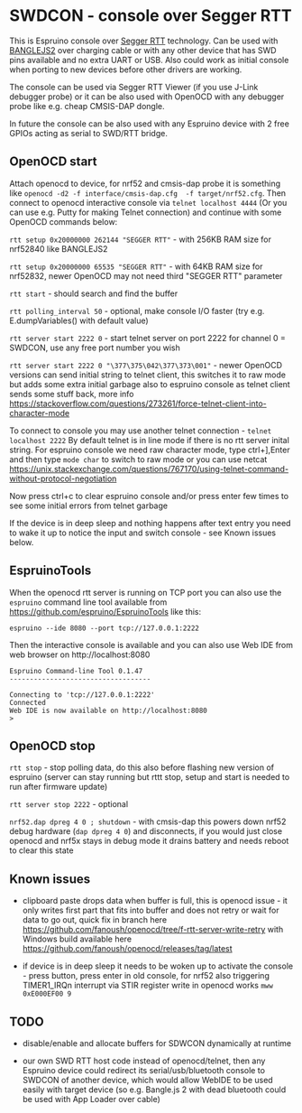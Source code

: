 # SWDCON - console over Segger RTT

This is Espruino console over [Segger RTT](https://wiki.segger.com/RTT) technology. Can be used with [BANGLEJS2](https://www.espruino.com/Bangle.js2#hardware-swd) over charging cable or with any other device that has SWD pins available and no extra UART or USB. Also could work as initial console when porting to new devices before other drivers are working.

The console can be used via Segger RTT Viewer (if you use J-Link debugger probe) or it can be also used with OpenOCD with any debugger probe like e.g. cheap CMSIS-DAP dongle.

In future the console can be also used with any Espruino device with 2 free GPIOs acting as serial to SWD/RTT bridge.

## OpenOCD start

Attach openocd to device, for nrf52 and cmsis-dap probe it is something like `openocd -d2 -f interface/cmsis-dap.cfg  -f target/nrf52.cfg`. Then connect
to openocd interactive console via `telnet localhost 4444` (Or you can use e.g. Putty for making Telnet connection) and continue with some OpenOCD commands below:

`rtt setup 0x20000000 262144 "SEGGER RTT"` - with 256KB RAM size for nrf52840 like BANGLEJS2

`rtt setup 0x20000000 65535 "SEGGER RTT"` - with 64KB RAM size for nrf52832, newer OpenOCD may not need third "SEGGER RTT" parameter

`rtt start` - should search and find the buffer

`rtt polling_interval 50` - optional, make console I/O faster (try e.g. E.dumpVariables() with default value)

`rtt server start 2222 0` - start telnet server on port 2222 for channel 0 = SWDCON, use any free port number you wish

`rtt server start 2222 0 "\377\375\042\377\373\001"` - newer OpenOCD versions can send initial string to telnet client, this switches it to raw mode but adds some extra initial garbage also to espruino console as telnet client sends some stuff back, more info https://stackoverflow.com/questions/273261/force-telnet-client-into-character-mode

To connect to console you may use another telnet connection - `telnet localhost 2222`
By default telnet is in line mode if there is no rtt server inital string. For espruino console we need raw character mode, 
type ctrl+],Enter and then type `mode char` to switch to raw mode 
or you can use netcat https://unix.stackexchange.com/questions/767170/using-telnet-command-without-protocol-negotiation

Now press ctrl+c to clear espruino console and/or press enter few times to see some initial errors from telnet garbage

If the device is in deep sleep and nothing happens after text entry you need to wake it up to notice the input and switch console - see Known issues below.

## EspruinoTools

When the openocd rtt server is running on TCP port you can also use the `espruino` command line tool available from https://github.com/espruino/EspruinoTools  like this:

```
espruino --ide 8080 --port tcp://127.0.0.1:2222
```
Then the interactive console is available and you can also use Web IDE from web browser on http://localhost:8080
```
Espruino Command-line Tool 0.1.47
-----------------------------------

Connecting to 'tcp://127.0.0.1:2222'
Connected
Web IDE is now available on http://localhost:8080
>
```

## OpenOCD stop

`rtt stop` - stop polling data, do this also before flashing new version of espruino (server can stay running but rttt stop, setup and start is needed to run  after firmware update)

`rtt server stop 2222` - optional

`nrf52.dap dpreg 4 0 ; shutdown` - with cmsis-dap this powers down nrf52 debug hardware (`dap dpreg 4 0`) and disconnects, if you would just close openocd and nrf5x stays in debug mode it drains battery and needs reboot to clear this state

## Known issues

- clipboard paste drops data when buffer is full, this is openocd issue - it only writes first part that fits into buffer and does not retry or wait for data to go out, quick fix in branch here https://github.com/fanoush/openocd/tree/f-rtt-server-write-retry with Windows build available here https://github.com/fanoush/openocd/releases/tag/latest

- if device is in deep sleep it needs to be woken up to activate the console - press button, press enter in old console, for nrf52 also triggering TIMER1_IRQn interrupt via STIR register write in openocd works `mww 0xE000EF00 9`

## TODO

- disable/enable and allocate buffers for SDWCON dynamically at runtime

- our own SWD RTT host code instead of openocd/telnet, then any Espruino device could redirect its serial/usb/bluetooth console to SWDCON of another device, which would allow WebIDE to be used easily with target device (so e.g. Bangle.js 2 with dead bluetooth could be used with App Loader over cable)

